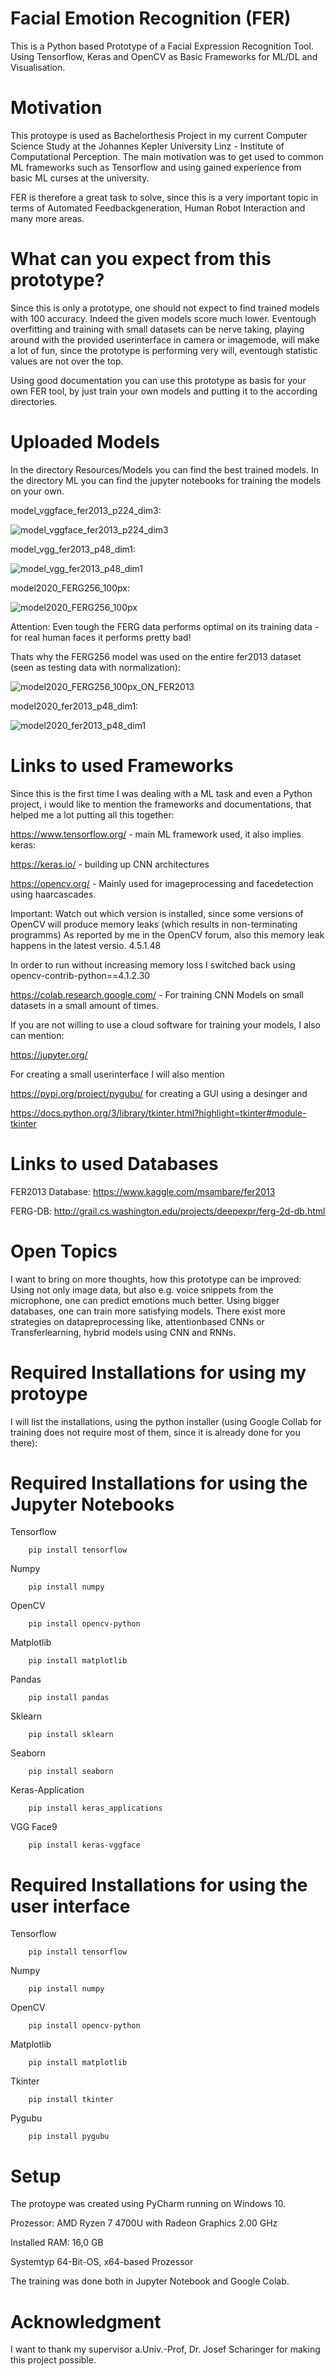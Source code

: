 # Facial Emotion Recognition (FER)
This is a Python based Prototype of a Facial Expression Recognition Tool. Using Tensorflow, Keras and OpenCV as Basic Frameworks for ML/DL and Visualisation.

# Motivation
This protoype is used as Bachelorthesis Project in my current Computer Science Study at the Johannes Kepler University Linz - Institute of Computational Perception.
The main motivation was to get used to common ML frameworks such as Tensorflow and using gained experience from basic ML curses at the university.

FER is therefore a great task to solve, since this is a very important topic in terms of Automated Feedbackgeneration, Human Robot Interaction and many more areas.

# What can you expect from this prototype?

Since this is only a prototype, one should not expect to find trained models with 100 accuracy. Indeed the given models score much lower. Eventough overfitting and training with small datasets can be nerve taking, playing around with the provided userinterface in camera or imagemode, will make a lot of fun, since the prototype is performing very will, eventough statistic values are not over the top.

Using good documentation you can use this prototype as basis for your own FER tool, by just train your own models and putting it to the according directories. 
# Uploaded Models 
In the directory Resources/Models you can find the best trained models. In the directory ML you can find the jupyter notebooks for training the models on your own.


model_vggface_fer2013_p224_dim3:

![model_vggface_fer2013_p224_dim3](https://user-images.githubusercontent.com/48522299/111029773-bebe3380-83fe-11eb-86a7-b4941eb3291c.png)


model_vgg_fer2013_p48_dim1:

![model_vgg_fer2013_p48_dim1](https://user-images.githubusercontent.com/48522299/111029121-30947e00-83fb-11eb-8528-8695205eba73.png)

model2020_FERG256_100px:

![model2020_FERG256_100px](https://user-images.githubusercontent.com/48522299/111029553-88cc7f80-83fd-11eb-8546-ca5002f7038c.png)

Attention: Even tough the FERG data performs optimal on its training data - for real human faces it performs pretty bad!

Thats why the FERG256 model was used on the entire fer2013 dataset (seen as testing data with normalization):

![model2020_FERG256_100px_ON_FER2013](https://user-images.githubusercontent.com/48522299/111029685-46f00900-83fe-11eb-9536-c475f00376f7.png)


model2020_fer2013_p48_dim1:

![model2020_fer2013_p48_dim1](https://user-images.githubusercontent.com/48522299/111029136-4144f400-83fb-11eb-84f5-81c916e0cabe.png)


# Links to used Frameworks 
Since this is the first time I was dealing with a ML task and even a Python project, i would like to mention the frameworks and documentations, that helped me a lot putting all this together:

https://www.tensorflow.org/ - main ML framework used, it also implies keras:

https://keras.io/ - building up CNN architectures

https://opencv.org/ - Mainly used for imageprocessing and facedetection using haarcascades.

Important: Watch out which version is installed, since some versions of OpenCV will produce memory leaks (which results in non-terminating programms)
As reported by me in the OpenCV forum, also this memory leak happens in the latest versio. 4.5.1.48


In order to run without increasing memory loss I switched back using opencv-contrib-python==4.1.2.30

https://colab.research.google.com/ - For training CNN Models on small datasets in a small amount of times. 

If you are not willing to use a cloud software for training your models, I also can mention:

https://jupyter.org/

For creating a small userinterface I will also mention

https://pypi.org/project/pygubu/ for creating a GUI using a desinger and

https://docs.python.org/3/library/tkinter.html?highlight=tkinter#module-tkinter
# Links to used Databases

FER2013 Database: https://www.kaggle.com/msambare/fer2013

FERG-DB: http://grail.cs.washington.edu/projects/deepexpr/ferg-2d-db.html

# Open Topics
I want to bring on more thoughts, how this prototype can be improved:
Using not only image data, but also e.g. voice snippets from the microphone, one can predict emotions much better.
Using bigger databases, one can train more satisfying models.
There exist more strategies on datapreprocessing like, attentionbased CNNs or Transferlearning, hybrid models using CNN and RNNs.

# Required Installations for using my protoype
I will list the installations, using the python installer (using Google Collab for training does not require most of them, since it is already done for you there):

# Required Installations for using the Jupyter Notebooks

Tensorflow

        pip install tensorflow 

Numpy 

        pip install numpy 

OpenCV 

        pip install opencv-python 

Matplotlib

        pip install matplotlib

Pandas 

        pip install pandas

Sklearn

        pip install sklearn 

Seaborn

        pip install seaborn

Keras-Application

        pip install keras_applications

VGG Face9

        pip install keras-vggface

# Required Installations for using the user interface

Tensorflow

        pip install tensorflow 

Numpy

        pip install numpy 

OpenCV

        pip install opencv-python

Matplotlib

        pip install matplotlib

Tkinter

        pip install tkinter

Pygubu

        pip install pygubu
        
# Setup
The protoype was created using PyCharm running on Windows 10.

Prozessor:	AMD Ryzen 7 4700U with Radeon Graphics  2.00 GHz

Installed RAM:	16,0 GB

Systemtyp	64-Bit-OS, x64-based Prozessor

The training was done both in Jupyter Notebook and Google Colab.

# Acknowledgment
I want to thank my supervisor a.Univ.-Prof, Dr. Josef Scharinger for making this project possible.
